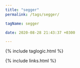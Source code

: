 ```yaml
---
title: "segger"
permalink: /tags/segger/

tagName: segger

date: 2020-08-28 21:43:37 +0300

---
```


{% include taglogic.html %}

{% include links.html %}

